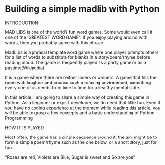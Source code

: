 # Building a simple madlib with Python
INTRODUCTION:

MAD LIBS is one of the world’s fun word games. Some would even call it one of the ‘GREATEST WORD GAME”. If you enjoy playing around with words, then you probably agree with this phrase.

MadLibs is a phrasal template word game where one player prompts others for a list of words to substitute for blanks in a story/poem/rhyme before reading aloud. The game is frequently played as a party game or as a pastime(Wikipedia).

It is a game where there are neither losers or winners. A game that fills the room with laughter and creates such a relaxing environment, something every one of us needs from time to time for a healthy mental state.

In this article, I am going to share a simple way of creating this game in Python. As a beginner or expert developer, we do need that little fun. Even if you have no coding experience at the moment while reading this article, you will be able to grasp a few concepts and a basic understanding of Python Programming.

HOW IT IS PLAYED

Most often, the game has a simple sequence around it, the aim might be to form a simple poem/rhyme such as the one below, or a short story, just for fun.

“Roses are red, Violets are Blue, Sugar is sweet and So are you”

